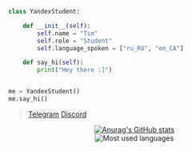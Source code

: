 ```python
class YandexStudent:

    def __init__(self):
        self.name = "Tim"
        self.role = "Student"
        self.language_spoken = ["ru_RU", "en_CA"]

    def say_hi(self):
        print("Hey there :]")


me = YandexStudent()
me.say_hi()
```


>[Telegram](https://t.me/timbrzm)
>[Discord](https://discord.com/users/618793085735927808)


<div align="center">
  
  [![Anurag's GitHub stats](https://github-readme-stats.vercel.app/api?username=Tim-977)](https://github.com/Tim-977)
  <br>
  ![Most used languages](https://github-readme-stats.vercel.app/api?username=Tim-977&show_icons=true&theme=dracula&count_private=true)
  
</div>
